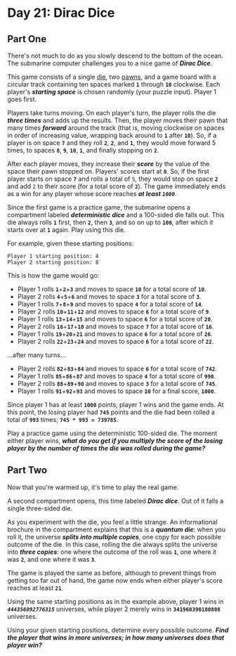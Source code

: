 # Day 21: Dirac Dice

## Part One

There's not much to do as you slowly descend to the bottom of the ocean. The submarine computer challenges you to a nice game of **_Dirac Dice_**.

This game consists of a single [die](https://en.wikipedia.org/wiki/Dice), two [pawns](https://en.wikipedia.org/wiki/Glossary_of_board_games#piece), and a game board with a circular track containing ten spaces marked **`1`** through **`10`** clockwise. Each player's **_starting space_** is chosen randomly (your puzzle input). Player 1 goes first.

Players take turns moving. On each player's turn, the player rolls the die **_three times_** and adds up the results. Then, the player moves their pawn that many times **_forward_** around the track (that is, moving clockwise on spaces in order of increasing value, wrapping back around to **`1`** after **`10`**). So, if a player is on space **`7`** and they roll **`2`**, **`2`**, and **`1`**, they would move forward 5 times, to spaces **`8`**, **`9`**, **`10`**, **`1`**, and finally stopping on **`2`**.

After each player moves, they increase their **_score_** by the value of the space their pawn stopped on. Players' scores start at **`0`**. So, if the first player starts on space **`7`** and rolls a total of `5`, they would stop on space **`2`** and add `2` to their score (for a total score of **`2`**). The game immediately ends as a win for any player whose score reaches **_at least `1000`_**.

Since the first game is a practice game, the submarine opens a compartment labeled **_deterministic dice_** and a 100-sided die falls out. This die always rolls **`1`** first, then **`2`**, then **`3`**, and so on up to **`100`**, after which it starts over at **`1`** again. Play using this die.

For example, given these starting positions:

```
Player 1 starting position: 4
Player 2 starting position: 8

```

This is how the game would go:

- Player 1 rolls **`1`**+**`2`**+**`3`** and moves to space **`10`** for a total score of **`10`**.
- Player 2 rolls **`4`**+**`5`**+**`6`** and moves to space **`3`** for a total score of **`3`**.
- Player 1 rolls **`7`**+**`8`**+**`9`** and moves to space **`4`** for a total score of **`14`**.
- Player 2 rolls **`10`**+**`11`**+**`12`** and moves to space **`6`** for a total score of **`9`**.
- Player 1 rolls **`13`**+**`14`**+**`15`** and moves to space **`6`** for a total score of **`20`**.
- Player 2 rolls **`16`**+**`17`**+**`18`** and moves to space **`7`** for a total score of **`16`**.
- Player 1 rolls **`19`**+**`20`**+**`21`** and moves to space **`6`** for a total score of **`26`**.
- Player 2 rolls **`22`**+**`23`**+**`24`** and moves to space **`6`** for a total score of **`22`**.

...after many turns...

- Player 2 rolls **`82`**+**`83`**+**`84`** and moves to space **`6`** for a total score of **`742`**.
- Player 1 rolls **`85`**+**`86`**+**`87`** and moves to space **`4`** for a total score of **`990`**.
- Player 2 rolls **`88`**+**`89`**+**`90`** and moves to space **`3`** for a total score of **`745`**.
- Player 1 rolls **`91`**+**`92`**+**`93`** and moves to space **`10`** for a final score, **`1000`**.

Since player 1 has at least **`1000`** points, player 1 wins and the game ends. At this point, the losing player had **`745`** points and the die had been rolled a total of **`993`** times; **`745 * 993 = 739785`**.

Play a practice game using the deterministic 100-sided die. The moment either player wins, **_what do you get if you multiply the score of the losing player by the number of times the die was rolled during the game?_**

## Part Two

Now that you're warmed up, it's time to play the real game.

A second compartment opens, this time labeled **_Dirac dice_**. Out of it falls a single three-sided die.

As you experiment with the die, you feel a little strange. An informational brochure in the compartment explains that this is a **_quantum die_**: when you roll it, the universe **_splits into multiple copies_**, one copy for each possible outcome of the die. In this case, rolling the die always splits the universe into **_three copies_**: one where the outcome of the roll was **`1`**, one where it was **`2`**, and one where it was **`3`**.

The game is played the same as before, although to prevent things from getting too far out of hand, the game now ends when either player's score reaches at least **`21`**.

Using the same starting positions as in the example above, player 1 wins in **_`444356092776315`_** universes, while player 2 merely wins in **`341960390180808`** universes.

Using your given starting positions, determine every possible outcome. **_Find the player that wins in more universes; in how many universes does that player win?_**
